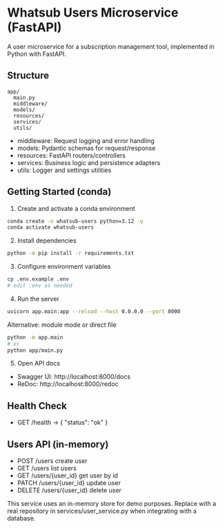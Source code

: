 # Whatsub Users Microservice (FastAPI)

A user microservice for a subscription management tool, implemented in Python with FastAPI.

## Structure

```
app/
  main.py
  middleware/
  models/
  resources/
  services/
  utils/
```

- middleware: Request logging and error handling
- models: Pydantic schemas for request/response
- resources: FastAPI routers/controllers
- services: Business logic and persistence adapters
- utils: Logger and settings utilities

## Getting Started (conda)

1. Create and activate a conda environment

```bash
conda create -n whatsub-users python=3.12 -y
conda activate whatsub-users
```

2. Install dependencies

```bash
python -m pip install -r requirements.txt
```

3. Configure environment variables

```bash
cp .env.example .env
# edit .env as needed
```

4. Run the server

```bash
uvicorn app.main:app --reload --host 0.0.0.0 --port 8000
```

Alternative: module mode or direct file
```bash
python -m app.main
# or
python app/main.py
```

5. Open API docs

- Swagger UI: http://localhost:8000/docs
- ReDoc: http://localhost:8000/redoc

## Health Check

- GET /health → { "status": "ok" }

## Users API (in-memory)

- POST /users create user
- GET /users list users
- GET /users/{user_id} get user by id
- PATCH /users/{user_id} update user
- DELETE /users/{user_id} delete user

This service uses an in-memory store for demo purposes. Replace with a real repository in services/user_service.py when integrating with a database.
